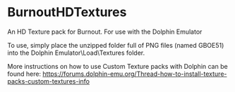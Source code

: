 # BurnoutHDTextures
An HD Texture pack for Burnout. For use with the Dolphin Emulator

To use, simply place the unzipped folder full of PNG files (named GBOE51) into the Dolphin Emulator\Load\Textures folder.

More instructions on how to use Custom Texture packs with Dolphin can be found here: https://forums.dolphin-emu.org/Thread-how-to-install-texture-packs-custom-textures-info
